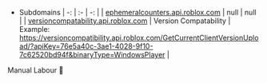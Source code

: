 * Subdomains
    | -: | :- | -: |
    | [ephemeralcounters.api.roblox.com](ephemeralcounters.api.roblox.com) | null | null |
    | [versioncompatability.api.roblox.com](https://versioncompatibility.api.roblox.com) | Version Compatability | Example: https://versioncompatibility.api.roblox.com/GetCurrentClientVersionUpload/?apiKey=76e5a40c-3ae1-4028-9f10-7c62520bd94f&binaryType=WindowsPlayer |

Manual Labour 💃